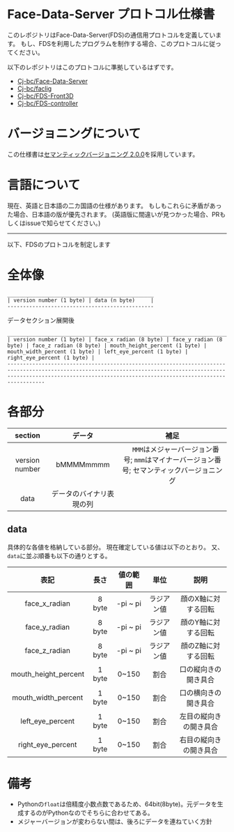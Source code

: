 # Face-Data-Server プロトコル仕様書

このレポジトリはFace-Data-Server(FDS)の通信用プロトコルを定義しています。
もし、FDSを利用したプログラムを制作する場合、このプロトコルに従ってください。

以下のレポジトリはこのプロトコルに準拠しているはずです。

  - [Cj-bc/Face-Data-Server](https://github.com/Cj-bc/Face-data-server)
  - [Cj-bc/faclig](https://github.com/Cj-bc/faclig)
  - [Cj-bc/FDS-Front3D](https://github.com/Cj-bc/FDS-Front3D)
  - [Cj-bc/FDS-controller](https://github.com/Cj-bc/FDS-controller)


# バージョニングについて

この仕様書は[セマンティックバージョニング 2.0.0](https://semver.org/spec/v2.0.0.html)を採用しています。


# 言語について

現在、英語と日本語の二カ国語の仕様があります。
もしもこれらに矛盾があった場合、日本語の版が優先されます。
(英語版に間違いが見つかった場合、PRもしくはissueで知らせてください。)

---

以下、FDSのプロトコルを制定します

# 全体像

```
_______________________________________________
| version number (1 byte) | data (n byte)     |
-----------------------------------------------
```

データセクション展開後
```
______________________________________________________________________________________________________________________________________________________________________________________________________________________________
| version number (1 byte) | face_x radian (8 byte) | face_y radian (8 byte) | face_z radian (8 byte) | mouth_height_percent (1 byte) | mouth_width_percent (1 byte) | left_eye_percent (1 byte) | right_eye_percent (1 byte) |
------------------------------------------------------------------------------------------------------------------------------------------------------------------------------------------------------------------------------
```

# 各部分

| section | データ | 補足 |
| :-: |:-:|:-:|
| version number | bMMMMmmmm |　`MMM`はメジャーバージョン番号; `mmm`はマイナーバージョン番号; セマンティックバージョニング |
| data | データのバイナリ表現の列 |  |

## data

具体的な各値を格納している部分。
現在確定している値は以下のとおり。
又、`data`に並ぶ順番も以下の通りとする。

| 表記                 | 長さ   | 値の範囲 | 単位       |説明                    |
| :-:                  |:-:     |  :-:     | :-:        |:-:                     |
| face_x_radian        | 8 byte | -pi ~ pi | ラジアン値 | 顔のX軸に対する回転    |
| face_y_radian        | 8 byte | -pi ~ pi | ラジアン値 | 顔のY軸に対する回転    |
| face_z_radian        | 8 byte | -pi ~ pi | ラジアン値 | 顔のZ軸に対する回転    |
| mouth_height_percent | 1 byte | 0~150    | 割合       | 口の縦向きの開き具合   |
| mouth_width_percent  | 1 byte | 0~150    | 割合       | 口の横向きの開き具合   |
| left_eye_percent     | 1 byte | 0~150    | 割合       | 左目の縦向きの開き具合 |
| right_eye_percent    | 1 byte | 0~150    | 割合       | 右目の縦向きの開き具合 |


# 備考

- Pythonの`float`は倍精度小数点数であるため、64bit(8byte)。元データを生成するのがPythonなのでそちらに合わせてある。
- メジャーバージョンが変わらない間は、後ろにデータを連ねていく方針

